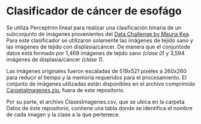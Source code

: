# Clasificador de cáncer de esofágo

Se utiliza Perceptrón lineal para realizar una clasificación binaria de un subconjunto de imágenes provenientes del [Data Challenge by Mauna Kea](https://challengedata.ens.fr/login/?next=/participants/challenges/11).
Para este clasificador se utilizaron solamente las imágenes de tejido sano y las imágenes de tejido con displasia/cáncer. De manera que el conjuntode datos está formado por 1,469 imágenes de tejido sano _(clase 0)_ y 3,594 imágenes de displasia/cáncer _(clase 1)_.

Las imágenes originales fueron escaladas de 519x521 pixeles a 260x260 para reducir el tiempo y la memoria requeridos para el procesamiento. El conjunto de imágenes utilizadas están disponibles en el archivo comprimido [CarpetaImagenes.zip](https://drive.google.com/drive/u/1/folders/1MZEeVNbAfketqcfrEO-Rse__vynKKyRu), fuera de este repositorio.

Por su parte, el archivo ClasesImagenes.csv, que se ubica en la carpeta Datos de éste repositorio, contiene una tabla donde se identifica el nombre de cada imagen y la clase a la que pertenece.
